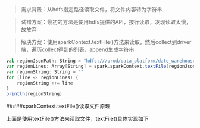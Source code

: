 > 需求背景：从hdfs指定路径读取文件，将文件内容转为字符串

> 试错方案：最初的方法是使用hdfs提供的API，按行读取，发现读取太慢，故放弃

> 解决方案：使用sparkContext.textFile()方法来读取，然后collect到driver端，遍历collect得到的列表，append生成字符串

```scala
val regionJsonPath: String = "hdfs:///prod/data_platform/date_warehouse/ETL/bi/jars/test/mall/regions/"
var regionLines: Array[String] = spark.sparkContext.textFile(regionJsonPath).collect()
var regionString: String = ""
for (line <- regionLines) {
	regionString ++= line
}
println(regionString)
```

#####sparkContext.textFile()读取文件原理

上面是使用textFile()方法来读取文件，textFile()具体实现如下